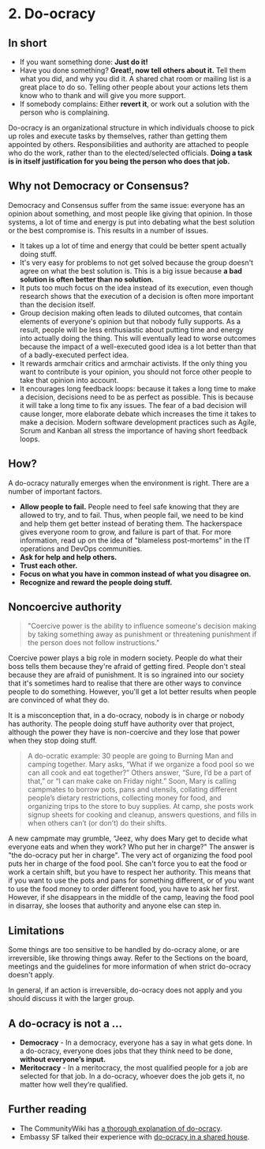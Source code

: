 # 2. Do-ocracy

## In short

* If you want something done: **Just do it!**
* Have you done something? **Great!, now tell others about it.** Tell them what you did, and why you did it. A shared chat room or mailing list is a great place to do so. Telling other people about your actions lets them know who to thank and will give you more support.
* If somebody complains: Either **revert it**, or work out a solution with the person who is complaining.

Do-ocracy is an organizational structure in which individuals choose to pick up roles and execute tasks by themselves, rather than getting them appointed by others. Responsibilities and authority are attached to people who do the work, rather than to the elected/selected officials. **Doing a task is in itself justification for you being the person who does that job.**

## Why not Democracy or Consensus?

Democracy and Consensus suffer from the same issue: everyone has an opinion about something, and most people like giving that opinion. In those systems, a lot of time and energy is put into debating what the best solution or the best compromise is. This results in a number of issues.

* It takes up a lot of time and energy that could be better spent actually doing stuff.
* It's very easy for problems to not get solved because the group doesn't agree on what the best solution is. This is a big issue because **a bad solution is often better than no solution.**
* It puts too much focus on the idea instead of its execution, even though research shows that the execution of a decision is often more important than the decision itself.
* Group decision making often leads to diluted outcomes, that contain elements of everyone's opinion but that nobody fully supports. As a result, people will be less enthusiastic about putting time and energy into actually doing the thing. This will eventually lead to worse outcomes because the impact of a well-executed good idea is a lot better than that of a badly-executed perfect idea.
* It rewards armchair critics and armchair activists. If the only thing you want to contribute is your opinion, you should not force other people to take that opinion into account.
* It encourages long feedback loops: because it takes a long time to make a decision, decisions need to be as perfect as possible. This is because it will take a long time to fix any issues. The fear of a bad decision will cause longer, more elaborate debate which increases the time it takes to make a decision. Modern software development practices such as Agile, Scrum and Kanban all stress the importance of having short feedback loops.

## How?

A do-ocracy naturally emerges when the environment is right. There are a number of important factors.

* **Allow people to fail.** People need to feel safe knowing that they are allowed to try, and to fail. Thus, when people fail, we need to be kind and help them get better instead of berating them. The hackerspace gives everyone room to grow, and failure is part of that. For more information, read up on the idea of "blameless post-mortems" in the IT operations and DevOps communities.
* **Ask for help and help others.**
* **Trust each other.**
* **Focus on what you have in common instead of what you disagree on.**
* **Recognize and reward the people doing stuff.**

## Noncoercive authority

> "Coercive power is the ability to influence someone's decision making by taking something away as punishment or threatening punishment if the person does not follow instructions."

Coercive power plays a big role in modern society. People do what their boss tells them because they're afraid of getting fired. People don't steal because they are afraid of punishment. It is so ingrained into our society that it's sometimes hard to realise that there are other ways to convince people to do something. However, you'll get a lot better results when people are convinced of what they do.

It is a misconception that, in a do-ocracy, nobody is in charge or nobody has authority. The people doing stuff have authority over that project, although the power they have is non-coercive and they lose that power when they stop doing stuff.

> A do-ocratic example: 30 people are going to Burning Man and camping together. Mary asks, “What if we organize a food pool so we can all cook and eat together?” Others answer, “Sure, I’d be a part of that,” or “I can make cake on Friday night.” Soon, Mary is calling campmates to borrow pots, pans and utensils, collating different people’s dietary restrictions, collecting money for food, and organizing trips to the store to buy supplies. At camp, she posts work signup sheets for cooking and cleanup, answers questions, and fills in when others can’t (or don’t) do their shifts.

A new campmate may grumble, “Jeez, why does Mary get to decide what everyone eats and when they work? Who put her in charge?" The answer is "the do-ocracy put her in charge". The very act of organizing the food pool puts her in charge of the food pool. She can't force you to eat the food or work a certain shift, but you have to respect her authority. This means that if you want to use the pots and pans for something different, or of you want to use the food money to order different food, you have to ask her first. However, if she disappears in the middle of the camp, leaving the food pool in disarray, she looses that authority and anyone else can step in.

## Limitations

Some things are too sensitive to be handled by do-ocracy alone, or are irreversible, like throwing things away. Refer to the Sections on the board, meetings and the guidelines for more information of when strict do-ocracy doesn't apply.

In general, if an action is irreversible, do-ocracy does not apply and you should discuss it with the larger group.

## A do-ocracy is not a ...

* **Democracy** - In a democracy, everyone has a say in what gets done. In a do-ocracy, everyone does jobs that they think need to be done, **without everyone’s input.**
* **Meritocracy** - In a meritocracy, the most qualified people for a job are selected for that job. In a do-ocracy, whoever does the job gets it, no matter how well they’re qualified.

## Further reading

* The CommunityWiki has [a thorough explanation of do-ocracy](http://www.communitywiki.org/en/DoOcracy).
* Embassy SF talked their experience with [do-ocracy in a shared house](https://medium.com/embassy-network/an-evolving-doocracy-3a6123f9b170).
